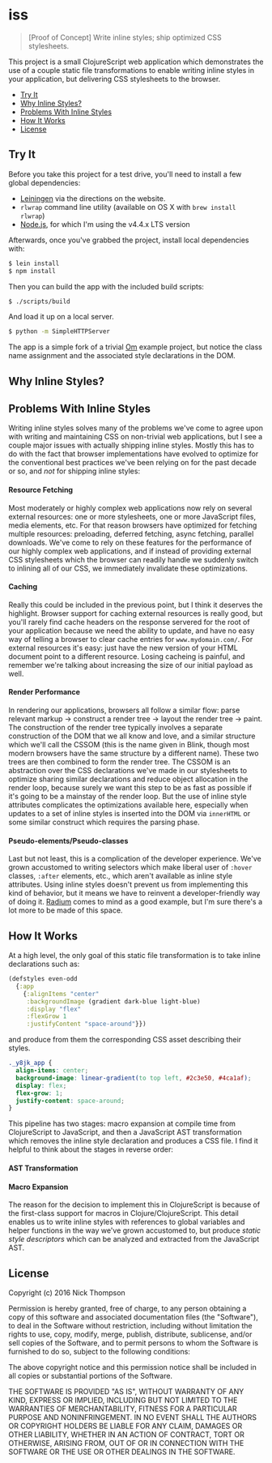 # iss
> [Proof of Concept] Write inline styles; ship optimized CSS stylesheets.

This project is a small ClojureScript web application which demonstrates the use of
a couple static file transformations to enable writing inline styles in your application,
but delivering CSS stylesheets to the browser.

* [Try It](#try-it)
* [Why Inline Styles?](#why-inline-styles)
* [Problems With Inline Styles](#problems-with-inline-styles)
* [How It Works](#how-it-works)
* [License](#license)

## Try It

Before you take this project for a test drive, you'll need to install a few global dependencies:

* [Leiningen](http://leiningen.org/) via the directions on the website.
* `rlwrap` command line utility (available on OS X with `brew install rlwrap`)
* [Node.js](https://nodejs.org/en/blog/release/v4.4.0/), for which I'm using the v4.4.x LTS version

Afterwards, once you've grabbed the project, install local dependencies with:

```bash
$ lein install
$ npm install
```

Then you can build the app with the included build scripts:

```bash
$ ./scripts/build
```

And load it up on a local server.
```bash
$ python -m SimpleHTTPServer
```

The app is a simple fork of a trivial [Om](https://github.com/omcljs/om/) example project, but notice
the class name assignment and the associated style declarations in the DOM.

## Why Inline Styles?

## Problems With Inline Styles

Writing inline styles solves many of the problems we've come to agree upon with writing and maintaining CSS on
non-trivial web applications, but I see a couple major issues with actually shipping inline styles. Mostly this
has to do with the fact that browser implementations have evolved to optimize for the conventional best practices
we've been relying on for the past decade or so, and *not* for shipping inline styles:

#### Resource Fetching
Most moderately or highly complex web applications now rely on several external resources: one or more stylesheets,
one or more JavaScript files, media elements, etc. For that reason browsers have optimized for fetching multiple
resources: preloading, deferred fetching, async fetching, parallel downloads. We've come to rely on these features
for the performance of our highly complex web applications, and if instead of providing external CSS stylesheets which
the browser can readily handle we suddenly switch to inlining all of our CSS, we immediately invalidate these
optimizations.

#### Caching
Really this could be included in the previous point, but I think it deserves the highlight. Browser support for caching
external resources is really good, but you'll rarely find cache headers on the response servered for the root of your
application because we need the ability to update, and have no easy way of telling a browser to clear cache entries for
`www.mydomain.com/`. For external resources it's easy: just have the new version of your HTML document point to a
different resource. Losing cacheing is painful, and remember we're talking about increasing the size of our initial
payload as well.

#### Render Performance
In rendering our applications, browsers all follow a similar flow: parse relevant markup -> construct a render tree ->
layout the render tree -> paint. The construction of the render tree typically involves a separate construction of
the DOM that we all know and love, and a similar structure which we'll call the CSSOM (this is the name given in Blink,
though most modern browsers have the same structure by a different name). These two trees are then combined to form
the render tree. The CSSOM is an abstraction over the CSS declarations we've made in our stylesheets to optimize sharing
similar declarations and reduce object allocation in the render loop, because surely we want this step to be as fast as
possible if it's going to be a mainstay of the render loop. But the use of inline style attributes complicates the
optimizations available here, especially when updates to a set of inline styles is inserted into the DOM via `innerHTML`
or some similar construct which requires the parsing phase.

#### Pseudo-elements/Pseudo-classes
Last but not least, this is a complication of the developer experience. We've grown accustomed to writing selectors which
make liberal user of `:hover` classes, `:after` elements, etc., which aren't available as inline style attributes.
Using inline styles doesn't prevent us from implementing this kind of behavior, but it means we have to reinvent a 
developer-friendly way of doing it. [Radium](https://github.com/FormidableLabs/radium) comes to mind as a good example,
but I'm sure there's a lot more to be made of this space.

## How It Works

At a high level, the only goal of this static file transformation is to take inline declarations such as:

```clojure
(defstyles even-odd
  {:app
    {:alignItems "center"
     :backgroundImage (gradient dark-blue light-blue)
     :display "flex"
     :flexGrow 1
     :justifyContent "space-around"}})
```

and produce from them the corresponding CSS asset describing their styles.

```css
._y8jk_app {
  align-items: center;
  background-image: linear-gradient(to top left, #2c3e50, #4ca1af);
  display: flex;
  flex-grow: 1;
  justify-content: space-around;
}
```

This pipeline has two stages: macro expansion at compile time from ClojureScript to JavaScript, and then a JavaScript AST
transformation which removes the inline style declaration and produces a CSS file. I find it helpful to think about the
stages in reverse order:

#### AST Transformation

#### Macro Expansion

The reason for the decision to implement this in ClojureScript is because of the first-class support for macros in
Clojure/ClojureScript. This detail enables us to write inline styles with references to global variables and helper
functions in the way we've grown accustomed to, but produce *static style descriptors* which can be analyzed and extracted
from the JavaScript AST.

## License

Copyright (c) 2016 Nick Thompson

Permission is hereby granted, free of charge, to any person
obtaining a copy of this software and associated documentation
files (the "Software"), to deal in the Software without
restriction, including without limitation the rights to use,
copy, modify, merge, publish, distribute, sublicense, and/or sell
copies of the Software, and to permit persons to whom the
Software is furnished to do so, subject to the following
conditions:

The above copyright notice and this permission notice shall be
included in all copies or substantial portions of the Software.

THE SOFTWARE IS PROVIDED "AS IS", WITHOUT WARRANTY OF ANY KIND,
EXPRESS OR IMPLIED, INCLUDING BUT NOT LIMITED TO THE WARRANTIES
OF MERCHANTABILITY, FITNESS FOR A PARTICULAR PURPOSE AND
NONINFRINGEMENT. IN NO EVENT SHALL THE AUTHORS OR COPYRIGHT
HOLDERS BE LIABLE FOR ANY CLAIM, DAMAGES OR OTHER LIABILITY,
WHETHER IN AN ACTION OF CONTRACT, TORT OR OTHERWISE, ARISING
FROM, OUT OF OR IN CONNECTION WITH THE SOFTWARE OR THE USE OR
OTHER DEALINGS IN THE SOFTWARE.
